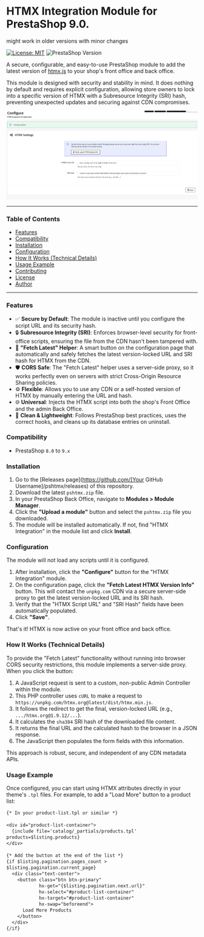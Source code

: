 # HTMX Integration Module for PrestaShop 9.0.
might work in older versions with minor changes

[![License: MIT](https://img.shields.io/badge/License-MIT-yellow.svg)](https://opensource.org/licenses/MIT)
![PrestaShop Version](https://img.shields.io/badge/PrestaShop-8.x%20%7C%209.x-blue)

A secure, configurable, and easy-to-use PrestaShop module to add the latest version of [htmx.js](https://htmx.org/) to your shop's front office and back office.

This module is designed with security and stability in mind. It does nothing by default and requires explicit configuration, allowing store owners to lock into a specific version of HTMX with a Subresource Integrity (SRI) hash, preventing unexpected updates and securing against CDN compromises.

![Module Configuration Page](docs/screenshot-config.png "Module Configuration Page")

---

### Table of Contents

*   [Features](#features)
*   [Compatibility](#compatibility)
*   [Installation](#installation)
*   [Configuration](#configuration)
*   [How It Works (Technical Details)](#how-it-works-technical-details)
*   [Usage Example](#usage-example)
*   [Contributing](#contributing)
*   [License](#license)
*   [Author](#author)

---

### Features

*   ✅ **Secure by Default**: The module is inactive until you configure the script URL and its security hash.
*   🔒 **Subresource Integrity (SRI)**: Enforces browser-level security for front-office scripts, ensuring the file from the CDN hasn't been tampered with.
*   🚀 **"Fetch Latest" Helper**: A smart button on the configuration page that automatically and safely fetches the latest version-locked URL and SRI hash for HTMX from the CDN.
*   🛡️ **CORS Safe**: The "Fetch Latest" helper uses a server-side proxy, so it works perfectly even on servers with strict Cross-Origin Resource Sharing policies.
*   ⚙️ **Flexible**: Allows you to use any CDN or a self-hosted version of HTMX by manually entering the URL and hash.
*   🌐 **Universal**: Injects the HTMX script into both the shop's Front Office and the admin Back Office.
*   🧹 **Clean & Lightweight**: Follows PrestaShop best practices, uses the correct hooks, and cleans up its database entries on uninstall.

### Compatibility

*   PrestaShop `8.0` to `9.x`

### Installation

1.  Go to the [Releases page](https://github.com/[Your GitHub Username]/pshtmx/releases) of this repository.
2.  Download the latest `pshtmx.zip` file.
3.  In your PrestaShop Back Office, navigate to **Modules > Module Manager**.
4.  Click the **"Upload a module"** button and select the `pshtmx.zip` file you downloaded.
5.  The module will be installed automatically. If not, find "HTMX Integration" in the module list and click **Install**.

### Configuration

The module will not load any scripts until it is configured.

1.  After installation, click the **"Configure"** button for the "HTMX Integration" module.
2.  On the configuration page, click the **"Fetch Latest HTMX Version Info"** button. This will contact the `unpkg.com` CDN via a secure server-side proxy to get the latest version-locked URL and its SRI hash.
3.  Verify that the "HTMX Script URL" and "SRI Hash" fields have been automatically populated.
4.  Click **"Save"**.

That's it! HTMX is now active on your front office and back office.

### How It Works (Technical Details)

To provide the "Fetch Latest" functionality without running into browser CORS security restrictions, this module implements a server-side proxy. When you click the button:
1.  A JavaScript request is sent to a custom, non-public Admin Controller within the module.
2.  This PHP controller uses `cURL` to make a request to `https://unpkg.com/htmx.org@latest/dist/htmx.min.js`.
3.  It follows the redirect to get the final, version-locked URL (e.g., `.../htmx.org@1.9.12/...`).
4.  It calculates the `sha384` SRI hash of the downloaded file content.
5.  It returns the final URL and the calculated hash to the browser in a JSON response.
6.  The JavaScript then populates the form fields with this information.

This approach is robust, secure, and independent of any CDN metadata APIs.

### Usage Example

Once configured, you can start using HTMX attributes directly in your theme's `.tpl` files. For example, to add a "Load More" button to a product list:

```smarty
{* In your product-list.tpl or similar *}

<div id="product-list-container">
  {include file='catalog/_partials/products.tpl' products=$listing.products}
</div>

{* Add the button at the end of the list *}
{if $listing.pagination.pages_count > $listing.pagination.current_page}
  <div class="text-center">
    <button class="btn btn-primary"
            hx-get="{$listing.pagination.next.url}"
            hx-select="#product-list-container"
            hx-target="#product-list-container"
            hx-swap="beforeend">
      Load More Products
    </button>
  </div>
{/if}
